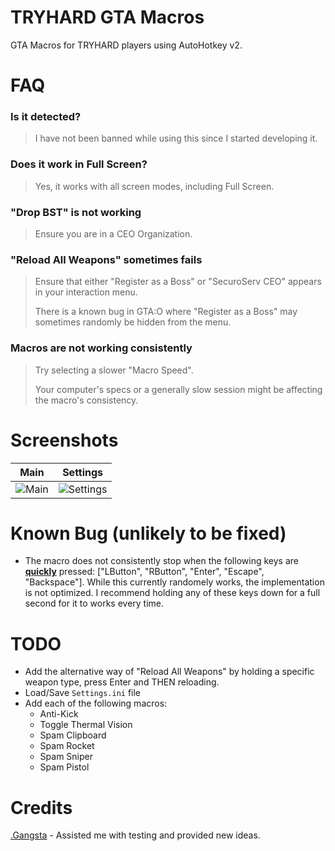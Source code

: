 # TRYHARD GTA Macros

GTA Macros for TRYHARD players using AutoHotkey v2.

# FAQ

### Is it detected?

> I have not been banned while using this since I started developing it.

### Does it work in Full Screen?

> Yes, it works with all screen modes, including Full Screen.

### "Drop BST" is not working

> Ensure you are in a CEO Organization.

### "Reload All Weapons" sometimes fails

> Ensure that either "Register as a Boss" or "SecuroServ CEO" appears in your interaction menu.
>
> There is a known bug in GTA:O where "Register as a Boss" may sometimes randomly be hidden from the menu.


### Macros are not working consistently

> Try selecting a slower "Macro Speed".
>
> Your computer's specs or a generally slow session might be affecting the macro's consistency.

# Screenshots

| Main | Settings |
| --------- | ---------- |
| ![Main](https://github.com/user-attachments/assets/b456bb55-3eb7-4ba7-b705-cf9f59d2ea0a) | ![Settings](https://github.com/user-attachments/assets/332f415e-0727-4a34-906b-89f9aced53dc) |

# Known Bug (unlikely to be fixed)

- The macro does not consistently stop when the following keys are <ins>**quickly**</ins> pressed: \["LButton", "RButton", "Enter", "Escape", "Backspace"\]. While this currently randomely works, the implementation is not optimized. I recommend holding any of these keys down for a full second for it to works every time.

# TODO

- Add the alternative way of "Reload All Weapons" by holding a specific weapon type, press Enter and THEN reloading.
- Load/Save `Settings.ini` file
- Add each of the following macros:
  - Anti-Kick
  - Toggle Thermal Vision
  - Spam Clipboard
  - Spam Rocket
  - Spam Sniper
  - Spam Pistol

# Credits
[.Gangsta](https://socialclub.rockstargames.com/member/.Gangsta/) - Assisted me with testing and provided new ideas.
